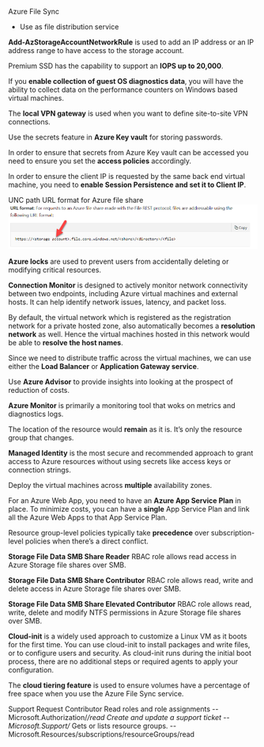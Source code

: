 Azure File Sync
- Use as file distribution service

**Add-AzStorageAccountNetworkRule** is used to add an IP address or an IP address range to have access to the storage account.

Premium SSD has the capability to support an **IOPS up to 20,000**.

If you **enable collection of guest OS diagnostics data**, you will have the ability to collect data on the performance counters on Windows based virtual machines.

The **local VPN gateway** is used when you want to define site-to-site VPN connections.

Use the secrets feature in **Azure Key vault** for storing passwords.

In order to ensure that secrets from Azure Key vault can be accessed you need to ensure you set the **access policies** accordingly.

In order to ensure the client IP is requested by the same back end virtual machine, you need to **enable Session Persistence and set it to Client IP**.

UNC path URL format for Azure file share
![alt text](<Screenshot from 2024-12-28 13-34-00.png>)

**Azure locks** are used to prevent users from accidentally deleting or modifying critical resources.

**Connection Monitor** is designed to actively monitor network connectivity between two endpoints, including Azure virtual machines and external hosts. It can help identify network issues, latency, and packet loss.

By default, the virtual network which is registered as the registration network for a private hosted zone, also automatically becomes a **resolution network** as well. Hence the virtual machines hosted in this network would be able to **resolve the host names**.

Since we need to distribute traffic across the virtual machines, we can use either the **Load Balancer** or **Application Gateway service**.

Use **Azure Advisor** to provide insights into looking at the prospect of reduction of costs.

**Azure Monitor** is primarily a monitoring tool that woks on metrics and diagnostics logs.

The location of the resource would **remain** as it is. It’s only the resource group that changes.

**Managed Identity** is the most secure and recommended approach to grant access to Azure resources without using secrets like access keys or connection strings.

Deploy the virtual machines across **multiple** availability zones.

For an Azure Web App, you need to have an **Azure App Service Plan** in place. To minimize costs, you can have a **single** App Service Plan and link all the Azure Web Apps to that App Service Plan.

Resource group-level policies typically take **precedence** over subscription-level policies when there’s a direct conflict.

**Storage File Data SMB Share Reader** RBAC role allows read access in Azure Storage file shares over SMB.

**Storage File Data SMB Share Contributor** RBAC role allows read, write and delete access in Azure Storage file shares over SMB.

**Storage File Data SMB Share Elevated Contributor** RBAC role allows read, write, delete and modify NTFS permissions in Azure Storage file shares over SMB.

**Cloud-init** is a widely used approach to customize a Linux VM as it boots for the first time. You can use cloud-init to install packages and write files, or to configure users and security. As cloud-init runs during the initial boot process, there are no additional steps or required agents to apply your configuration.

The **cloud tiering feature** is used to ensure volumes have a percentage of free space when you use the Azure File Sync service.

Support Request Contributor
Read roles and role assignments -- Microsoft.Authorization/*/read
Create and update a support ticket -- Microsoft.Support/*
Gets or lists resource groups. -- Microsoft.Resources/subscriptions/resourceGroups/read